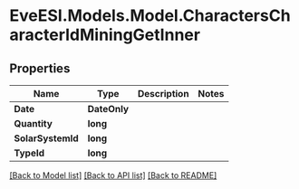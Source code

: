 # EveESI.Models.Model.CharactersCharacterIdMiningGetInner

## Properties

Name | Type | Description | Notes
------------ | ------------- | ------------- | -------------
**Date** | **DateOnly** |  | 
**Quantity** | **long** |  | 
**SolarSystemId** | **long** |  | 
**TypeId** | **long** |  | 

[[Back to Model list]](../README.md#documentation-for-models) [[Back to API list]](../README.md#documentation-for-api-endpoints) [[Back to README]](../README.md)

